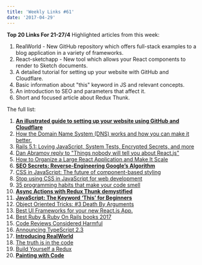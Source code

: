 ```yaml
---
title: 'Weekly Links #61'
date: '2017-04-29'
---
```


**Top 20 Links For 21-27/4** Highlighted articles from this week:

1.  RealWorld - New GitHub repository which offers full-stack examples to a blog application in a variety of frameworks.
2.  React-sketchapp - New tool which allows your React components to render to Sketch documents.
3.  A detailed tutorial for setting up your website with GitHub and Cloudflare.
4.  Basic information about "this" keyword in JS and relevant concepts.
5.  An introduction to SEO and parameters that affect it.
6.  Short and focused article about Redux Thunk.

The full list:

1.  **[An illustrated guide to setting up your website using GitHub and Cloudflare](https://medium.freecodecamp.com/an-illustrated-guide-for-setting-up-your-website-using-github-cloudflare-5a7a11ca9465)**
2.  [How the Domain Name System (DNS) works and how you can make it better.](https://medium.freecodecamp.com/the-domain-name-system-dns-is-the-backbone-of-the-internet-heres-how-it-all-works-5706d0afa0fa)
3.  [Rails 5.1: Loving JavaScript, System Tests, Encrypted Secrets, and more](http://weblog.rubyonrails.org/2017/4/27/Rails-5-1-final/)
4.  [Dan Abramov reply to "Things nobody will tell you about React.js"](https://medium.com/@dan_abramov/hey-thanks-for-feedback-bf9502689ca4)
5.  [How to Organize a Large React Application and Make It Scale](https://www.sitepoint.com/organize-large-react-application/)
6.  **[SEO Secrets: Reverse-Engineering Google’s Algorithm](https://medium.freecodecamp.com/seo-secrets-reverse-engineering-googles-algorithm-92fad4f5a39)**
7.  [CSS in JavaScript: The future of component-based styling](https://medium.freecodecamp.com/css-in-javascript-the-future-of-component-based-styling-70b161a79a32)
8.  [Stop using CSS in JavaScript for web development](https://medium.com/@gajus/stop-using-css-in-javascript-for-web-development-fa32fb873dcc)
9.  [35 programming habits that make your code smell](https://techbeacon.com/35-bad-programming-habits-make-your-code-smell)
10. **[Async Actions with Redux Thunk demystified](http://blog.jakoblind.no/2017/04/25/async-actions-with-redux-thunk-demystified/)**
11. **[JavaScript: The Keyword ‘This’ for Beginners](https://hackernoon.com/javascript-the-keyword-this-for-beginners-fb5238d99f85)**
12. [Object Oriented Tricks: #3 Death By Arguments](https://hackernoon.com/object-oriented-tricks-3-death-by-arguments-d070ac86d996)
13. [Best UI Frameworks for your new React.js App.](https://hackernoon.com/the-coolest-react-ui-frameworks-for-your-new-react-app-ad699fffd651)
14. [Best Ruby & Ruby On Rails books 2017](https://reactdom.com/blog/ruby-rails-books)
15. [Code Reviews Considered Harmful](https://hackernoon.com/code-reviews-considered-harmful-a4cc9b2323dc)
16. [Announcing TypeScript 2.3](https://blogs.msdn.microsoft.com/typescript/2017/04/27/announcing-typescript-2-3/)
17. **[Introducing RealWorld](https://medium.com/@ericsimons/introducing-realworld-6016654d36b5)**
18. [The truth is in the code](https://medium.freecodecamp.com/the-truth-is-in-the-code-86a712362c99)
19. [Build Yourself a Redux](https://zapier.com/engineering/how-to-build-redux/)
20. **[Painting with Code](http://airbnb.design/painting-with-code/)**
